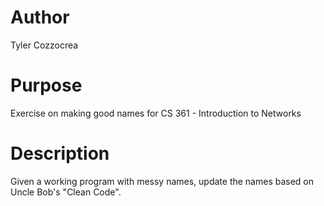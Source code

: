 # Author

Tyler Cozzocrea

# Purpose

Exercise on making good names for CS 361 - Introduction to Networks

# Description

Given a working program with messy names, update the names based on Uncle
Bob's "Clean Code".
